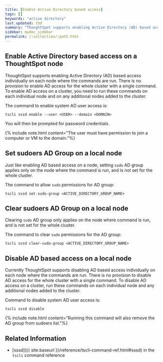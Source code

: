 ```yaml
---
title: [Enable Active Directory based access]
tags: []
keywords: "active directory"
last_updated: tbd
summary: "ThoughtSpot supports enabling Active Directory (AD) based access individually on each node where the commands are run. "
sidebar: mydoc_sidebar
permalink: /:collection/:path.html
---
```


## Enable Active Directory based access on a ThoughtSpot node

ThoughtSpot supports enabling Active Directory (AD) based access individually on
each node where the commands are run. There is no provision to enable AD access
for the whole cluster with a single command. To enable AD access on a cluster,
you need to run these commands on each individual node and on any additional
nodes added to the cluster.

The command to enable system AD user access is:

```
tscli sssd enable --user <USER> --domain <DOMAIN>
```

You will then be prompted for password credentials.

{% include note.html content="The user must have permission to join a computer or VM to the domain."%}

## Set sudoers AD Group on a local node

Just like enabling AD based access on a node, setting `sudo` AD group applies
only on the node where the command is run, and is not set for the whole cluster.

The command to allow `sudo` permissions for AD group:

```
tscli sssd set-sudo-group <ACTIVE_DIRECTORY_GROUP_NAME>
```

## Clear sudoers AD Group on a local node

Clearing `sudo` AD group only applies on the node where command is run, and is
not set for the whole cluster.

The command to clear `sudo` permissions for the AD group:

```
tscli sssd clear-sudo-group <ACTIVE_DIRECTORY_GROUP_NAME>
```

## Disable AD based access on a local node

Currently ThoughtSpot supports disabling AD based access individually on each
node where the commands are run. There is no provision to disable AD access for
the whole cluster with a single command. To disable AD access on a cluster,  run
these commands on each individual node and any additional nodes added to the
cluster.

Command to disable system AD user access is:

```
tscli sssd disable
```

{% include note.html content="Running this command will also remove the AD group from sudoers list."%}

## Related Information

* [sssd]({{ site.baseurl }}/reference/tscli-command-ref.html#sssd) in the `tscli` command reference
